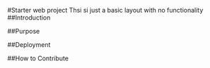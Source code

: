 #Starter web project
Thsi si just a basic layout with no functionality
##Introduction 

##Purpose

##Deployment

##How to Contribute